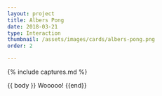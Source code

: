 ```yaml
---
layout: project
title: Albers Pong
date: 2018-03-21
type: Interaction
thumbnail: /assets/images/cards/albers-pong.png
order: 2

---
```

{% include captures.md %}

{{ body }}
Wooooo!
{{end}}
